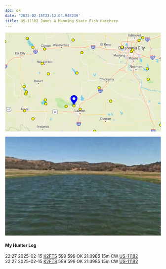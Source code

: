 ```yaml
---
spc: ok
date: '2025-02-15T23:12:04.948239'
title: US-11182 James A Manning State Fish Hatchery
---
```


![pasted_image.png](/static/pasted_image_0132.png)

![pasted_image002.png](/static/pasted_image002_0015.png)



#### My Hunter Log
22:27    2025-02-15    [K2FTS](https://qrz.com/db/K2FTS)    599    599    OK    21.0985    15m    CW    [US-11182](https://pota.app/#/park/US-11182)
<BR>22:27	2025-02-15	[K2FTS](https://qrz.com/db/K2FTS)	599	599	OK	21.0985	15m	CW	[US-11182](https://pota.app/#/park/US-11182)